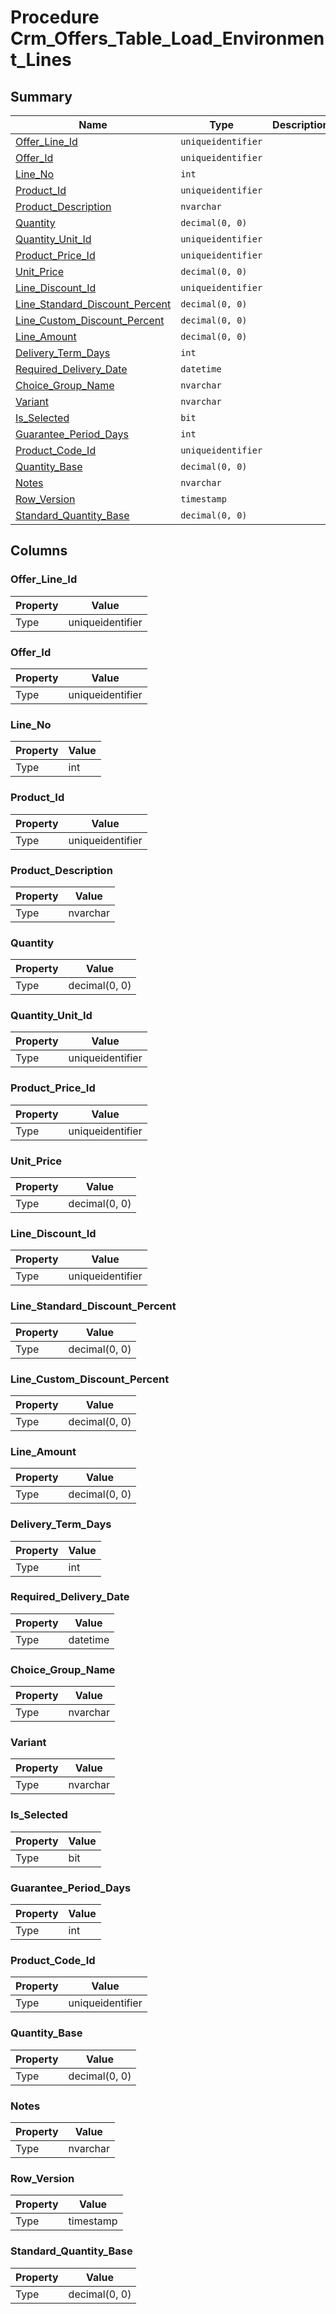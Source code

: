 # Procedure Crm_Offers_Table_Load_Environment_Lines


## Summary

| Name | Type | Description |
| - | - | --- |
|[Offer_Line_Id](#offer_line_id)|`uniqueidentifier` ||
|[Offer_Id](#offer_id)|`uniqueidentifier` ||
|[Line_No](#line_no)|`int` ||
|[Product_Id](#product_id)|`uniqueidentifier` ||
|[Product_Description](#product_description)|`nvarchar` ||
|[Quantity](#quantity)|`decimal(0, 0)` ||
|[Quantity_Unit_Id](#quantity_unit_id)|`uniqueidentifier` ||
|[Product_Price_Id](#product_price_id)|`uniqueidentifier` ||
|[Unit_Price](#unit_price)|`decimal(0, 0)` ||
|[Line_Discount_Id](#line_discount_id)|`uniqueidentifier` ||
|[Line_Standard_Discount_Percent](#line_standard_discount_percent)|`decimal(0, 0)` ||
|[Line_Custom_Discount_Percent](#line_custom_discount_percent)|`decimal(0, 0)` ||
|[Line_Amount](#line_amount)|`decimal(0, 0)` ||
|[Delivery_Term_Days](#delivery_term_days)|`int` ||
|[Required_Delivery_Date](#required_delivery_date)|`datetime` ||
|[Choice_Group_Name](#choice_group_name)|`nvarchar` ||
|[Variant](#variant)|`nvarchar` ||
|[Is_Selected](#is_selected)|`bit` ||
|[Guarantee_Period_Days](#guarantee_period_days)|`int` ||
|[Product_Code_Id](#product_code_id)|`uniqueidentifier` ||
|[Quantity_Base](#quantity_base)|`decimal(0, 0)` ||
|[Notes](#notes)|`nvarchar` ||
|[Row_Version](#row_version)|`timestamp` ||
|[Standard_Quantity_Base](#standard_quantity_base)|`decimal(0, 0)` ||

## Columns

### Offer_Line_Id

| Property | Value |
| - | - |
|Type|uniqueidentifier|

### Offer_Id

| Property | Value |
| - | - |
|Type|uniqueidentifier|

### Line_No

| Property | Value |
| - | - |
|Type|int|

### Product_Id

| Property | Value |
| - | - |
|Type|uniqueidentifier|

### Product_Description

| Property | Value |
| - | - |
|Type|nvarchar|

### Quantity

| Property | Value |
| - | - |
|Type|decimal(0, 0)|

### Quantity_Unit_Id

| Property | Value |
| - | - |
|Type|uniqueidentifier|

### Product_Price_Id

| Property | Value |
| - | - |
|Type|uniqueidentifier|

### Unit_Price

| Property | Value |
| - | - |
|Type|decimal(0, 0)|

### Line_Discount_Id

| Property | Value |
| - | - |
|Type|uniqueidentifier|

### Line_Standard_Discount_Percent

| Property | Value |
| - | - |
|Type|decimal(0, 0)|

### Line_Custom_Discount_Percent

| Property | Value |
| - | - |
|Type|decimal(0, 0)|

### Line_Amount

| Property | Value |
| - | - |
|Type|decimal(0, 0)|

### Delivery_Term_Days

| Property | Value |
| - | - |
|Type|int|

### Required_Delivery_Date

| Property | Value |
| - | - |
|Type|datetime|

### Choice_Group_Name

| Property | Value |
| - | - |
|Type|nvarchar|

### Variant

| Property | Value |
| - | - |
|Type|nvarchar|

### Is_Selected

| Property | Value |
| - | - |
|Type|bit|

### Guarantee_Period_Days

| Property | Value |
| - | - |
|Type|int|

### Product_Code_Id

| Property | Value |
| - | - |
|Type|uniqueidentifier|

### Quantity_Base

| Property | Value |
| - | - |
|Type|decimal(0, 0)|

### Notes

| Property | Value |
| - | - |
|Type|nvarchar|

### Row_Version

| Property | Value |
| - | - |
|Type|timestamp|

### Standard_Quantity_Base

| Property | Value |
| - | - |
|Type|decimal(0, 0)|


